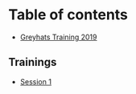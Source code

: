 # Table of contents

* [Greyhats Training 2019](README.md)

## Trainings

* [Session 1](trainings/session-1.md)

